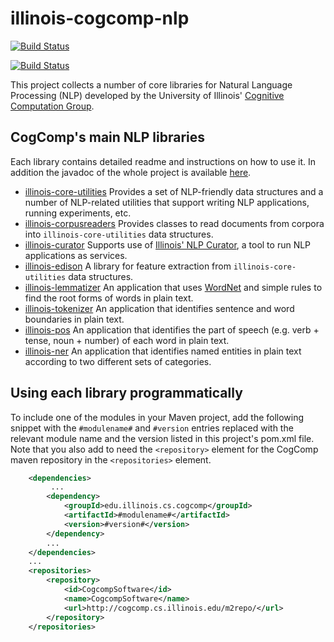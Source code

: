# illinois-cogcomp-nlp

[![Build Status](https://semaphoreci.com/api/v1/cogcomp/illinois-cogcomp-nlp/branches/master/badge.svg)](https://semaphoreci.com/cogcomp/illinois-cogcomp-nlp)

[![Build Status](http://morgoth.cs.illinois.edu:8080/buildStatus/icon?job=cogcomp-nlp)](http://morgoth.cs.illinois.edu:8080/job/cogcomp-nlp/)

This project collects a number of core libraries for Natural Language Processing (NLP) developed 
by the University of Illinois' [Cognitive Computation Group](https://cogcomp.cs.illinois.edu).  

## CogComp's main NLP libraries

Each library contains detailed readme and instructions on how to use it. In addition the javadoc of the whole project is available [here](http://cogcomp.cs.illinois.edu/software/doc/apidocs/). 

  - [illinois-core-utilities](core-utilities/README.md)
Provides a set of NLP-friendly data structures and a number of 
NLP-related utilities that support writing NLP applications, running experiments, etc.
  - [illinois-corpusreaders](corpusreaders/README.md)
Provides classes to read documents from corpora into `illinois-core-utilities` data structures.
  - [illinois-curator](curator/README.md)
Supports use of [Illinois' NLP Curator](http://cogcomp.cs.illinois.edu/page/software_view/Curator), 
 a tool to run NLP applications as services.
  - [illinois-edison](edison/README.md)
A library for feature extraction from `illinois-core-utilities` data structures.
  - [illinois-lemmatizer](lemmatizer/README.md)
An application that uses [WordNet](https://wordnet.princeton.edu/) and simple rules to find the
root forms of words in plain text.
  - [illinois-tokenizer](tokenizer/README.md)
An application that identifies sentence and word boundaries in plain text.
  - [illinois-pos](pos/README.md)
An application that identifies the part of speech (e.g. verb + tense, noun + number) of each word
in plain text.
  - [illinois-ner](ner/README.md)
An application that identifies named entities in plain text according to two different sets of categories. 


## Using each library programmatically 

To include one of the modules in your Maven project, add the following snippet with the
   `#modulename#` and `#version` entries replaced with the relevant module name and the 
   version listed in this project's pom.xml file. Note that you also add to need the
   `<repository>` element for the CogComp maven repository in the `<repositories>` element.
    
```xml 
    <dependencies>
         ...
        <dependency>
            <groupId>edu.illinois.cs.cogcomp</groupId>
            <artifactId>#modulename#</artifactId>
            <version>#version#</version>
        </dependency>
        ...
    </dependencies>
    ...
    <repositories>
        <repository>
            <id>CogcompSoftware</id>
            <name>CogcompSoftware</name>
            <url>http://cogcomp.cs.illinois.edu/m2repo/</url>
        </repository>
    </repositories>
```
